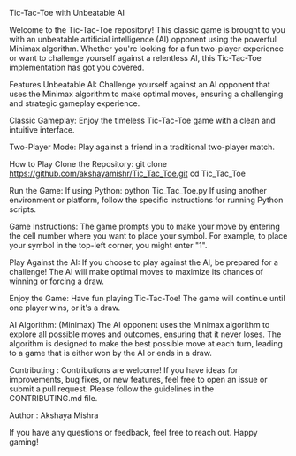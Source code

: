 Tic-Tac-Toe with Unbeatable AI

Welcome to the Tic-Tac-Toe repository! This classic game is brought to you with an unbeatable artificial intelligence (AI) opponent using the powerful Minimax algorithm. Whether you're looking for a fun two-player experience or want to challenge yourself against a relentless AI, this Tic-Tac-Toe implementation has got you covered.

Features
Unbeatable AI: Challenge yourself against an AI opponent that uses the Minimax algorithm to make optimal moves, ensuring a challenging and strategic gameplay experience.

Classic Gameplay: Enjoy the timeless Tic-Tac-Toe game with a clean and intuitive interface.

Two-Player Mode: Play against a friend in a traditional two-player match.

How to Play
Clone the Repository:
git clone https://github.com/akshayamishr/Tic_Tac_Toe.git
cd Tic_Tac_Toe

Run the Game:
If using Python:
python Tic_Tac_Toe.py
If using another environment or platform, follow the specific instructions for running Python scripts.

Game Instructions:
The game prompts you to make your move by entering the cell number where you want to place your symbol.
For example, to place your symbol in the top-left corner, you might enter "1".

Play Against the AI:
If you choose to play against the AI, be prepared for a challenge! The AI will make optimal moves to maximize its chances of winning or forcing a draw.

Enjoy the Game:
Have fun playing Tic-Tac-Toe! The game will continue until one player wins, or it's a draw.

AI Algorithm: (Minimax)
The AI opponent uses the Minimax algorithm to explore all possible moves and outcomes, ensuring that it never loses. The algorithm is designed to make the best possible move at each turn, leading to a game that is either won by the AI or ends in a draw.

Contributing :
Contributions are welcome! If you have ideas for improvements, bug fixes, or new features, feel free to open an issue or submit a pull request. Please follow the guidelines in the CONTRIBUTING.md file.

Author : 
Akshaya Mishra

If you have any questions or feedback, feel free to reach out. Happy gaming!
